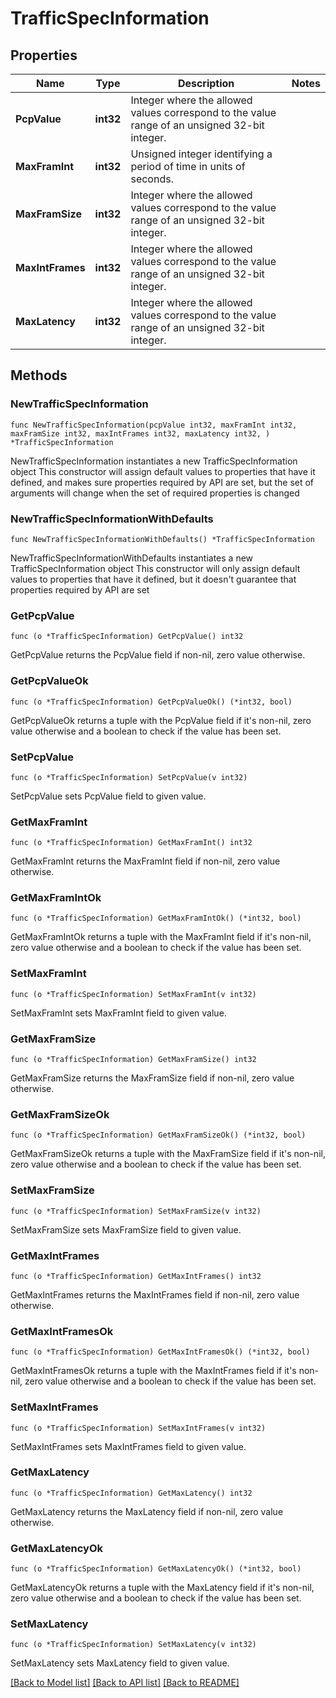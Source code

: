 # TrafficSpecInformation

## Properties

Name | Type | Description | Notes
------------ | ------------- | ------------- | -------------
**PcpValue** | **int32** | Integer where the allowed values correspond to the value range of an unsigned 32-bit integer.  | 
**MaxFramInt** | **int32** | Unsigned integer identifying a period of time in units of seconds. | 
**MaxFramSize** | **int32** | Integer where the allowed values correspond to the value range of an unsigned 32-bit integer.  | 
**MaxIntFrames** | **int32** | Integer where the allowed values correspond to the value range of an unsigned 32-bit integer.  | 
**MaxLatency** | **int32** | Integer where the allowed values correspond to the value range of an unsigned 32-bit integer.  | 

## Methods

### NewTrafficSpecInformation

`func NewTrafficSpecInformation(pcpValue int32, maxFramInt int32, maxFramSize int32, maxIntFrames int32, maxLatency int32, ) *TrafficSpecInformation`

NewTrafficSpecInformation instantiates a new TrafficSpecInformation object
This constructor will assign default values to properties that have it defined,
and makes sure properties required by API are set, but the set of arguments
will change when the set of required properties is changed

### NewTrafficSpecInformationWithDefaults

`func NewTrafficSpecInformationWithDefaults() *TrafficSpecInformation`

NewTrafficSpecInformationWithDefaults instantiates a new TrafficSpecInformation object
This constructor will only assign default values to properties that have it defined,
but it doesn't guarantee that properties required by API are set

### GetPcpValue

`func (o *TrafficSpecInformation) GetPcpValue() int32`

GetPcpValue returns the PcpValue field if non-nil, zero value otherwise.

### GetPcpValueOk

`func (o *TrafficSpecInformation) GetPcpValueOk() (*int32, bool)`

GetPcpValueOk returns a tuple with the PcpValue field if it's non-nil, zero value otherwise
and a boolean to check if the value has been set.

### SetPcpValue

`func (o *TrafficSpecInformation) SetPcpValue(v int32)`

SetPcpValue sets PcpValue field to given value.


### GetMaxFramInt

`func (o *TrafficSpecInformation) GetMaxFramInt() int32`

GetMaxFramInt returns the MaxFramInt field if non-nil, zero value otherwise.

### GetMaxFramIntOk

`func (o *TrafficSpecInformation) GetMaxFramIntOk() (*int32, bool)`

GetMaxFramIntOk returns a tuple with the MaxFramInt field if it's non-nil, zero value otherwise
and a boolean to check if the value has been set.

### SetMaxFramInt

`func (o *TrafficSpecInformation) SetMaxFramInt(v int32)`

SetMaxFramInt sets MaxFramInt field to given value.


### GetMaxFramSize

`func (o *TrafficSpecInformation) GetMaxFramSize() int32`

GetMaxFramSize returns the MaxFramSize field if non-nil, zero value otherwise.

### GetMaxFramSizeOk

`func (o *TrafficSpecInformation) GetMaxFramSizeOk() (*int32, bool)`

GetMaxFramSizeOk returns a tuple with the MaxFramSize field if it's non-nil, zero value otherwise
and a boolean to check if the value has been set.

### SetMaxFramSize

`func (o *TrafficSpecInformation) SetMaxFramSize(v int32)`

SetMaxFramSize sets MaxFramSize field to given value.


### GetMaxIntFrames

`func (o *TrafficSpecInformation) GetMaxIntFrames() int32`

GetMaxIntFrames returns the MaxIntFrames field if non-nil, zero value otherwise.

### GetMaxIntFramesOk

`func (o *TrafficSpecInformation) GetMaxIntFramesOk() (*int32, bool)`

GetMaxIntFramesOk returns a tuple with the MaxIntFrames field if it's non-nil, zero value otherwise
and a boolean to check if the value has been set.

### SetMaxIntFrames

`func (o *TrafficSpecInformation) SetMaxIntFrames(v int32)`

SetMaxIntFrames sets MaxIntFrames field to given value.


### GetMaxLatency

`func (o *TrafficSpecInformation) GetMaxLatency() int32`

GetMaxLatency returns the MaxLatency field if non-nil, zero value otherwise.

### GetMaxLatencyOk

`func (o *TrafficSpecInformation) GetMaxLatencyOk() (*int32, bool)`

GetMaxLatencyOk returns a tuple with the MaxLatency field if it's non-nil, zero value otherwise
and a boolean to check if the value has been set.

### SetMaxLatency

`func (o *TrafficSpecInformation) SetMaxLatency(v int32)`

SetMaxLatency sets MaxLatency field to given value.



[[Back to Model list]](../README.md#documentation-for-models) [[Back to API list]](../README.md#documentation-for-api-endpoints) [[Back to README]](../README.md)


